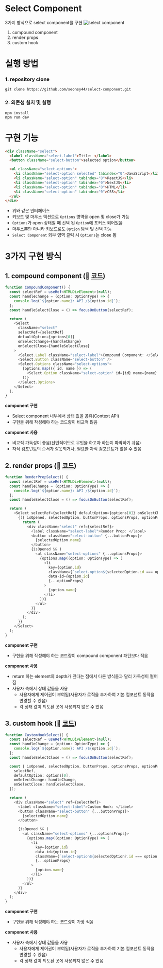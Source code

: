 # Select Component

3가지 방식으로 select component를 구현
![select component](https://user-images.githubusercontent.com/76088728/225224334-f139657a-d1eb-4b4e-b516-cde3099f0720.gif)

1. compound component
2. render props
3. custom hook

# 실행 방법

### 1. repository clone

```
git clone https://github.com/seonsy44/select-component.git
```

### 2. 의존성 설치 및 실행

```
npm install
npm run dev

```

# 구현 기능

```html
<div className="select">
  <label className="select-label">Title: </label>
  <button className="select-button">selected option</button>

  <ul className="select-options">
    <li className="select-option selected" tabindex="0">JavaScript</li>
    <li className="select-option" tabindex="0">ReactJS</li>
    <li className="select-option" tabindex="0">NextJS</li>
    <li className="select-option" tabindex="0">HTML</li>
    <li className="select-option" tabindex="0">CSS</li>
  </ul>
</div>
```

- 위와 같은 인터페이스
- 키보드 및 마우스 액션으로 `Options` 영역을 open 및 close가 가능
- `Options`가 open 상태일 때 선택 된 `Option`에 포커스 되어있음
- 마우스뿐만 아니라 키보드로도 `Option` 탐색 및 선택 가능
- `Select Component` 외부 영역 클릭 시 `Options`는 close 됨

# 3가지 구현 방식

## 1. compound component (📎 [코드](https://github.com/seonsy44/select-component/tree/main/src/CompoundComponent))

```ts
function CompoundComponent() {
  const selectRef = useRef<HTMLDivElement>(null);
  const handleChange = (option: OptionType) => {
    console.log(`${option.name}: API /${option.id}`);
  };
  const handleSelectClose = () => focusOnButton(selectRef);

  return (
    <Select
      className="select"
      selectRef={selectRef}
      defaultOption={options[0]}
      onSelectChange={handleChange}
      onSelectClose={handleSelectClose}
    >
      <Select.Label className="select-label">Compound Component: </Select.Label>
      <Select.Button className="select-button" />
      <Select.Options className="select-options">
        {options.map(({ id, name }) => (
          <Select.Option className="select-option" id={id} name={name} key={id} />
        ))}
      </Select.Options>
    </Select>
  );
}
```

**component 구현**

- Select component 내부에서 상태 값을 공유(Context API)
- 구현을 위해 작성해야 하는 코드량이 비교적 많음

**component 사용**

- 비교적 가독성이 좋음(선언적이므로 무엇을 하고자 하는지 파악하기 쉬움)
- 자식 컴포넌트의 순서가 잘못되거나, 필요한 자식 컴포넌트가 없을 수 있음

## 2. render props (📎 [코드](https://github.com/seonsy44/select-component/tree/main/src/RenderProp))

```ts
function RenderPropSelect() {
  const selectRef = useRef<HTMLDivElement>(null);
  const handleChange = (option: OptionType) => {
    console.log(`${option.name}: API /${option.id}`);
  };
  const handleSelectClose = () => focusOnButton(selectRef);

  return (
    <Select selectRef={selectRef} defaultOption={options[0]} onSelectChange={handleChange} onSelectClose={handleSelectClose}>
      {({ isOpened, selectedOption, buttonProps, optionsProps, optionProps }) => {
        return (
          <div className="select" ref={selectRef}>
            <label className="select-label">Render Prop: </label>
            <button className="select-button" {...buttonProps}>
              {selectedOption.name}
            </button>
            {isOpened && (
              <ul className="select-options" {...optionsProps}>
                {options.map((option: OptionType) => (
                  <li
                    key={option.id}
                    className={`select-option${selectedOption.id === option.id ? " selected" : ""}`}
                    data-id={option.id}
                    {...optionProps}
                  >
                    {option.name}
                  </li>
                ))}
              </ul>
            )}
          </div>
        );
      }}
    </Select>
  );
}
```

**component 구현**

- 구현을 위해 작성해야 하는 코드량이 compound component 패턴보다 적음

**component 사용**

- return 하는 element의 depth가 깊다는 점에서 다른 방식들과 달리 가독성이 떨어짐
- 사용자 측에서 상태 값들을 사용
  - 사용자에게 제어권이 부여됨(사용자가 로직을 추가하여 기본 컴포넌트 동작을 변경할 수 있음)
  - 각 상태 값이 의도된 곳에 사용되지 않은 수 있음

## 3. custom hook (📎 [코드](https://github.com/seonsy44/select-component/tree/main/src/CustomHook))

```ts
function CustomHookSelect() {
  const selectRef = useRef<HTMLDivElement>(null);
  const handleChange = (option: OptionType) => {
    console.log(`${option.name}: API /${option.id}`);
  };
  const handleSelectClose = () => focusOnButton(selectRef);

  const { isOpened, selectedOption, buttonProps, optionsProps, optionProps } = useSelect({
    selectRef,
    defaultOption: options[0],
    onSelectChange: handleChange,
    onSelectClose: handleSelectClose,
  });

  return (
    <div className="select" ref={selectRef}>
      <label className="select-label">Custom Hook: </label>
      <button className="select-button" {...buttonProps}>
        {selectedOption.name}
      </button>

      {isOpened && (
        <ul className="select-options" {...optionsProps}>
          {options.map((option: OptionType) => (
            <li
              key={option.id}
              data-id={option.id}
              className={`select-option${selectedOption?.id === option.id ? " selected" : ""}`}
              {...optionProps}
            >
              {option.name}
            </li>
          ))}
        </ul>
      )}
    </div>
  );
}
```

**component 구현**

- 구현을 위해 작성해야 하는 코드량이 가장 적음

**component 사용**

- 사용자 측에서 상태 값들을 사용
  - 사용자에게 제어권이 부여됨(사용자가 로직을 추가하여 기본 컴포넌트 동작을 변경할 수 있음)
  - 각 상태 값이 의도된 곳에 사용되지 않은 수 있음
